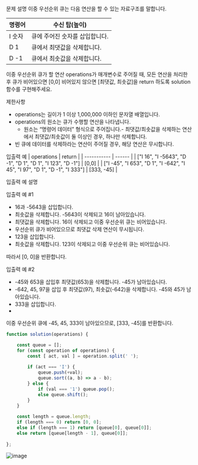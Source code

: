 문제 설명
이중 우선순위 큐는 다음 연산을 할 수 있는 자료구조를 말합니다.

| 명령어	| 수신 탑(높이) |
| ----- | ------------ |
| I 숫자 |	큐에 주어진 숫자를 삽입합니다. |
| D 1	| 큐에서 최댓값을 삭제합니다. |
| D -1	| 큐에서 최솟값을 삭제합니다. |

이중 우선순위 큐가 할 연산 operations가 매개변수로 주어질 때, 모든 연산을 처리한 후 큐가 비어있으면 [0,0] 비어있지 않으면 [최댓값, 최솟값]을 return 하도록 solution 함수를 구현해주세요.

제한사항

- operations는 길이가 1 이상 1,000,000 이하인 문자열 배열입니다.
- operations의 원소는 큐가 수행할 연산을 나타냅니다.
  - 원소는 “명령어 데이터” 형식으로 주어집니다.- 최댓값/최솟값을 삭제하는 연산에서 최댓값/최솟값이 둘 이상인 경우, 하나만 삭제합니다.
- 빈 큐에 데이터를 삭제하라는 연산이 주어질 경우, 해당 연산은 무시합니다.

입출력 예
| operations	| return | 
| ----------- | ------ |
| ["I 16", "I -5643", "D -1", "D 1", "D 1", "I 123", "D -1"] |	[0,0] |
| ["I -45", "I 653", "D 1", "I -642", "I 45", "I 97", "D 1", "D -1", "I 333"]	| [333, -45] |

입출력 예 설명

입출력 예 #1

- 16과 -5643을 삽입합니다.
- 최솟값을 삭제합니다. -5643이 삭제되고 16이 남아있습니다.
- 최댓값을 삭제합니다. 16이 삭제되고 이중 우선순위 큐는 비어있습니다.
- 우선순위 큐가 비어있으므로 최댓값 삭제 연산이 무시됩니다.
- 123을 삽입합니다.
- 최솟값을 삭제합니다. 123이 삭제되고 이중 우선순위 큐는 비어있습니다.

따라서 [0, 0]을 반환합니다.

입출력 예 #2

- -45와 653을 삽입후 최댓값(653)을 삭제합니다. -45가 남아있습니다.
- -642, 45, 97을 삽입 후 최댓값(97), 최솟값(-642)을 삭제합니다. -45와 45가 남아있습니다.
- 333을 삽입합니다.
- 
이중 우선순위 큐에 -45, 45, 333이 남아있으므로, [333, -45]를 반환합니다.

```javascript
function solution(operations) {

    const queue = [];
    for (const operation of operations) {
        const [ act, val ] = operation.split(' ');
        
        if (act === 'I') {
            queue.push(+val);
            queue.sort((a, b) => a - b);
        } else {
            if (val === '1') queue.pop();
            else queue.shift();
        }
    }
    
    const length = queue.length;
    if (length === 0) return [0, 0];
    else if (length === 1) return [queue[0], queue[0]];
    else return [queue[length - 1], queue[0]];
    
};
```

![image](https://user-images.githubusercontent.com/86306802/205428004-7fbaae84-93e7-4fb4-920b-80b7ab04af57.png)

